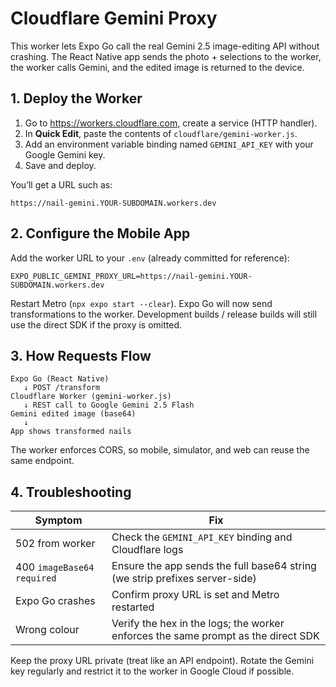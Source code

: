 # Cloudflare Gemini Proxy

This worker lets Expo Go call the real Gemini 2.5 image-editing API without crashing. The React Native app sends the photo + selections to the worker, the worker calls Gemini, and the edited image is returned to the device.

## 1. Deploy the Worker

1. Go to <https://workers.cloudflare.com>, create a service (HTTP handler).
2. In **Quick Edit**, paste the contents of `cloudflare/gemini-worker.js`.
3. Add an environment variable binding named `GEMINI_API_KEY` with your Google Gemini key.
4. Save and deploy.

You’ll get a URL such as:
```
https://nail-gemini.YOUR-SUBDOMAIN.workers.dev
```

## 2. Configure the Mobile App

Add the worker URL to your `.env` (already committed for reference):
```dotenv
EXPO_PUBLIC_GEMINI_PROXY_URL=https://nail-gemini.YOUR-SUBDOMAIN.workers.dev
```

Restart Metro (`npx expo start --clear`). Expo Go will now send transformations to the worker. Development builds / release builds will still use the direct SDK if the proxy is omitted.

## 3. How Requests Flow

```
Expo Go (React Native)
   ↓ POST /transform
Cloudflare Worker (gemini-worker.js)
   ↓ REST call to Google Gemini 2.5 Flash
Gemini edited image (base64)
   ↓
App shows transformed nails
```

The worker enforces CORS, so mobile, simulator, and web can reuse the same endpoint.

## 4. Troubleshooting

| Symptom | Fix |
| --- | --- |
| 502 from worker | Check the `GEMINI_API_KEY` binding and Cloudflare logs |
| 400 `imageBase64 required` | Ensure the app sends the full base64 string (we strip prefixes server-side) |
| Expo Go crashes | Confirm proxy URL is set and Metro restarted |
| Wrong colour | Verify the hex in the logs; the worker enforces the same prompt as the direct SDK |

Keep the proxy URL private (treat like an API endpoint). Rotate the Gemini key regularly and restrict it to the worker in Google Cloud if possible.
